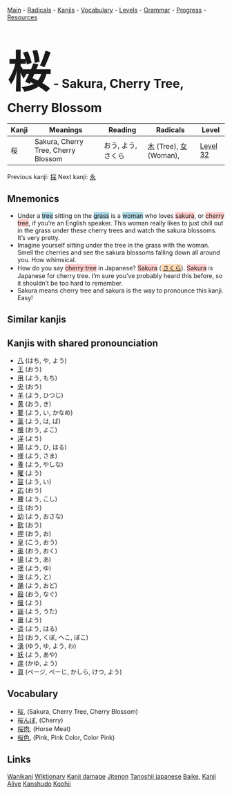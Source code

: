 <style> bigfont {font-size: 100px}</style>
[Main](../README.md) -
[Radicals](../radicals.md) -
[Kanjis](../kanjis.md) -
[Vocabulary](../vocabulary.md) -
[Levels](../levels.md) -
[Grammar](../grammar.md) - 
[Progress](../progress.md) -
[Resources](../resources.md)
# <bigfont> 桜</bigfont> - Sakura, Cherry Tree, Cherry Blossom 

| Kanji | Meanings | Reading | Radicals | Level |
| --- | --- | --- | --- | --- |
| 桜 | Sakura, Cherry Tree, Cherry Blossom | おう, よう, さくら | [木](../radicals/木.md) (Tree), [女](../radicals/女.md) (Woman),  | [Level 32](../levels/wk_level32.md) |

Previous kanji: [採](採.md) Next kanji: [永](永.md) 

## Mnemonics
 * Under a <span style="background-color:#ADD8E6"> tree</span> sitting on the <span style="background-color:#ADD8E6"> grass</span> is a <span style="background-color:#ADD8E6"> woman</span> who loves <span style="background-color:#ffcccb"> sakura</span>, or <span style="background-color:#ffcccb"> cherry tree</span>, if you’re an English speaker. This woman really likes to just chill out in the grass under these cherry trees and watch the sakura blossoms. It’s very pretty.
* Imagine yourself sitting under the tree in the grass with the woman. Smell the cherries and see the sakura blossoms falling down all around you. How whimsical.
* How do you say <span style="background-color:#ffcccb"> cherry tree</span> in Japanese? <span style="background-color:#ffcccb"> Sakura</span> (<span style="background-color:#fed8b1"> [さくら](https://jisho.org/search/さくら)</span>). <span style="background-color:#ffcccb"> Sakura</span> is Japanese for cherry tree. I’m sure you’ve probably heard this before, so it shouldn’t be too hard to remember.
* Sakura means cherry tree and sakura is the way to pronounce this kanji. Easy!


## Similar kanjis
 


## Kanjis with shared pronounciation
 * [八](八.md) (はち, や, よう)
* [王](王.md) (おう)
* [用](用.md) (よう, もち)
* [央](央.md) (おう)
* [羊](羊.md) (よう, ひつじ)
* [黄](黄.md) (おう, き)
* [要](要.md) (よう, い, かなめ)
* [葉](葉.md) (よう, は, ば)
* [横](横.md) (おう, よこ)
* [洋](洋.md) (よう)
* [陽](陽.md) (よう, ひ, はる)
* [様](様.md) (よう, さま)
* [養](養.md) (よう, やしな)
* [曜](曜.md) (よう)
* [容](容.md) (よう, い)
* [応](応.md) (おう)
* [腰](腰.md) (よう, こし)
* [往](往.md) (おう)
* [幼](幼.md) (よう, おさな)
* [欧](欧.md) (おう)
* [押](押.md) (おう, お)
* [皇](皇.md) (こう, おう)
* [奥](奥.md) (おう, おく)
* [揚](揚.md) (よう, あ)
* [揺](揺.md) (よう, ゆ)
* [溶](溶.md) (よう, と)
* [踊](踊.md) (よう, おど)
* [殴](殴.md) (おう, なぐ)
* [擁](擁.md) (よう)
* [謡](謡.md) (よう, うた)
* [庸](庸.md) (よう)
* [遥](遥.md) (よう, はる)
* [凹](凹.md) (おう, くぼ, へこ, ぼこ)
* [湧](湧.md) (ゆう, ゆ, よう, わ)
* [妖](妖.md) (よう, あや)
* [痒](痒.md) (かゆ, よう)
* [頁](頁.md) (ページ, ぺーじ, かしら, けつ, よう)



## Vocabulary
 * [桜](../vocabulary/桜.md), (Sakura, Cherry Tree, Cherry Blossom)
* [桜んぼ](../vocabulary/桜.md), (Cherry)
* [桜肉](../vocabulary/桜.md), (Horse Meat)
* [桜色](../vocabulary/桜.md), (Pink, Pink Color, Color Pink)




## Links 


[Wanikani](https://www.wanikani.com/kanji/桜)
[Wiktionary](https://en.wiktionary.org/wiki/桜)
[Kanji damage](http://www.kanjidamage.com/kanji/search?utf8=✓&q=桜)
[Jitenon](https://jitenon.com/kanji/桜)
[Tanoshii japanese](https://www.tanoshiijapanese.com/dictionary/kanji.cfm?k=桜)
[Baike](https://baike.baidu.com/item/桜),
[Kanji Alive](https://app.kanjialive.com/桜)
[Kanshudo](https://www.kanshudo.com/searchmn?q=桜)
[Koohii](https://kanji.koohii.com/study/kanji/桜)
